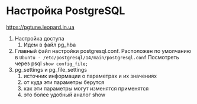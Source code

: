 # Настройка PostgreSQL

https://pgtune.leopard.in.ua

1) Настройка доступа
	1) Идем в файл pg_hba
2) Главный файл настройки postgresql.conf. Расположен по умолчанию в `Ubuntu - /etc/postgresql/14/main/postgresql.conf` 
Посмотреть через psql `show config_file;`
3) pg_settings и pg_file_settings
	1) источник информации о параметрах и их значениях
	2) от куда эти параметры берутся
	3) как эти параметры могут изменятся  применятся
	4) это более удобный аналог show